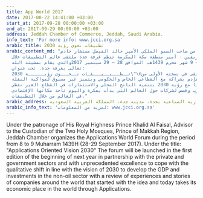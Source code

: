 ```yaml
---
title: App World 2017
date: 2017-08-22 14:41:00 +03:00
start_at: 2017-09-28 00:00:00 +03:00
end_at: 2017-09-29 00:00:00 +03:00
address: Jeddah Chamber of Commerce, Jeddah, Saudi Arabia.
info_text: 'For more info: www.jcci.org.sa'
arabic_title: تطبيقات نحوى رؤية 2030
arabic_content_md: "برعاية كريمة من صاحب السمو الملكي الأمير خالد الفيصل مستشار خادم
  الحرمين الشريفين - أمير منطقة مكة المكرمة تنظم غرفة جدة ملتقى عالم التطبيقات خلال
  الفترة من 8 – 9 شهر محرم 1439هـ الموافق 28 – 29 سبتمبر 2017والذي يقام بمشيئة الله
  تعالى بغرفة جدة. تحت عنوان:                                                                                                                                                                                                       \n\"
  تــطـــبــيـــقـات نــحـــوى رؤيــــــة 2030\"\nسينطلق الملتقى في نسخته الأولى من
  بداية العام القادم بشراكة مع القطاعي الخاص والحكومي وبتميز غير مسبوق لمواكبة النقلة
  النوعية تماشياً مع رؤية 2030 بتنمية الناتج المحلي والاستثمارات في القطاع الغير نفطي
  مع استعراض تجارب وقصص لشركات حول العالم التي بدأت بفكرة واليوم تأخذ مكانها الإقتصادي
  في العالم من خلال التطبيقات."
arabic_address: الغرفة التجارية الصناعية بجدة، مدينة جدة، المملكة العربية السعودية
arabic_info_text: 'لمزيد من المعلومات: www.jcci.org.sa'
---
```


Under the patronage of His Royal Highness Prince Khalid Al Faisal, Advisor to the Custodian of the Two Holy Mosques, Prince of Makkah Region, Jeddah Chamber organizes the Applications World Forum during the period from 8 to 9 Muharram 1439H (28-29 September 2017). Under the title:
"Applications Oriented Vision 2030"
The forum will be launched in the first edition of the beginning of next year in partnership with the private and government sectors and with unprecedented excellence to cope with the qualitative shift in line with the vision of 2030 to develop the GDP and investments in the non-oil sector with a review of experiences and stories of companies around the world that started with the idea and today takes its economic place in the world through Applications.